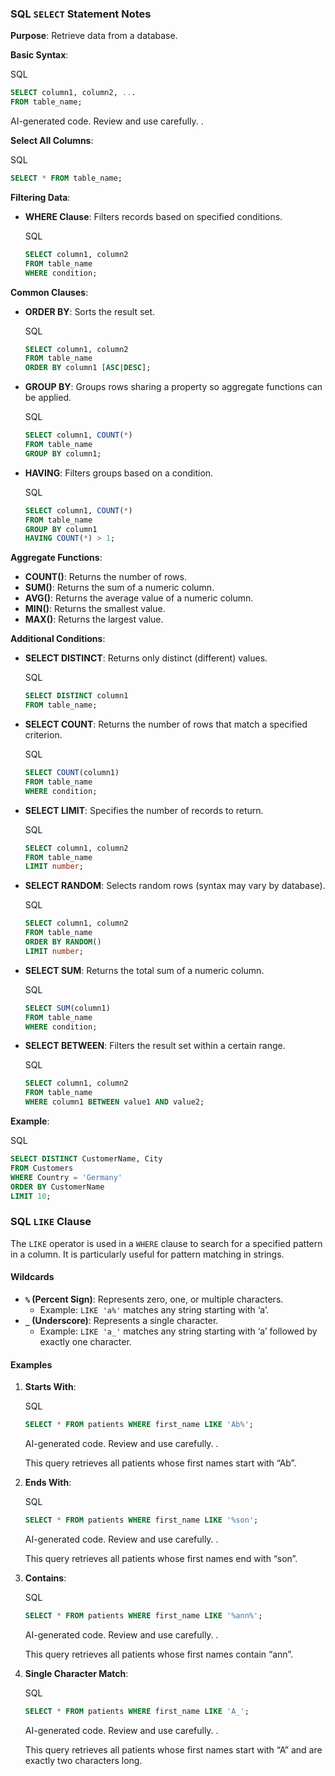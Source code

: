 
### SQL `SELECT` Statement Notes

**Purpose**: Retrieve data from a database.

**Basic Syntax**:

SQL

```sql
SELECT column1, column2, ...
FROM table_name;
```

AI-generated code. Review and use carefully. .

**Select All Columns**:

SQL

```sql
SELECT * FROM table_name;
```


**Filtering Data**:

- **WHERE Clause**: Filters records based on specified conditions.
    
    SQL
    
    ```sql
    SELECT column1, column2
    FROM table_name
    WHERE condition;
    ```
    
    

**Common Clauses**:

- **ORDER BY**: Sorts the result set.
    
    SQL
    
    ```sql
    SELECT column1, column2
    FROM table_name
    ORDER BY column1 [ASC|DESC];
    ```
    
    
- **GROUP BY**: Groups rows sharing a property so aggregate functions can be applied.
    
    SQL
    
    ```sql
    SELECT column1, COUNT(*)
    FROM table_name
    GROUP BY column1;
    ```
    
    
- **HAVING**: Filters groups based on a condition.
    
    SQL
    
    ```sql
    SELECT column1, COUNT(*)
    FROM table_name
    GROUP BY column1
    HAVING COUNT(*) > 1;
    ```
    
    

**Aggregate Functions**:

- **COUNT()**: Returns the number of rows.
- **SUM()**: Returns the sum of a numeric column.
- **AVG()**: Returns the average value of a numeric column.
- **MIN()**: Returns the smallest value.
- **MAX()**: Returns the largest value.

**Additional Conditions**:

- **SELECT DISTINCT**: Returns only distinct (different) values.
    
    SQL
    
    ```sql
    SELECT DISTINCT column1
    FROM table_name;
    ```
    
    
- **SELECT COUNT**: Returns the number of rows that match a specified criterion.
    
    SQL
    
    ```sql
    SELECT COUNT(column1)
    FROM table_name
    WHERE condition;
    ```
    
    
- **SELECT LIMIT**: Specifies the number of records to return.
    
    SQL
    
    ```sql
    SELECT column1, column2
    FROM table_name
    LIMIT number;
    ```
    
    
- **SELECT RANDOM**: Selects random rows (syntax may vary by database).
    
    SQL
    
    ```sql
    SELECT column1, column2
    FROM table_name
    ORDER BY RANDOM()
    LIMIT number;
    ```
    
    
- **SELECT SUM**: Returns the total sum of a numeric column.
    
    SQL
    
    ```sql
    SELECT SUM(column1)
    FROM table_name
    WHERE condition;
    ```
    
    
- **SELECT BETWEEN**: Filters the result set within a certain range.
    
    SQL
    
    ```sql
    SELECT column1, column2
    FROM table_name
    WHERE column1 BETWEEN value1 AND value2;
    ```
    
    

**Example**:

SQL

```sql
SELECT DISTINCT CustomerName, City
FROM Customers
WHERE Country = 'Germany'
ORDER BY CustomerName
LIMIT 10;
```

### SQL `LIKE` Clause

The `LIKE` operator is used in a `WHERE` clause to search for a specified pattern in a column. It is particularly useful for pattern matching in strings.

#### Wildcards

- **`%` (Percent Sign)**: Represents zero, one, or multiple characters.
    - Example: `LIKE 'a%'` matches any string starting with ‘a’.
- **`_` (Underscore)**: Represents a single character.
    - Example: `LIKE 'a_'` matches any string starting with ‘a’ followed by exactly one character.

#### Examples

1. **Starts With**:
    
    SQL
    
    ```sql
    SELECT * FROM patients WHERE first_name LIKE 'Ab%';
    ```
    
    AI-generated code. Review and use carefully. .
    
    This query retrieves all patients whose first names start with “Ab”.
    
2. **Ends With**:
    
    SQL
    
    ```sql
    SELECT * FROM patients WHERE first_name LIKE '%son';
    ```
    
    AI-generated code. Review and use carefully. .
    
    This query retrieves all patients whose first names end with “son”.
    
3. **Contains**:
    
    SQL
    
    ```sql
    SELECT * FROM patients WHERE first_name LIKE '%ann%';
    ```
    
    AI-generated code. Review and use carefully. .
    
    This query retrieves all patients whose first names contain “ann”.
    
4. **Single Character Match**:
    
    SQL
    
    ```sql
    SELECT * FROM patients WHERE first_name LIKE 'A_';
    ```
    
    AI-generated code. Review and use carefully. .
    
    This query retrieves all patients whose first names start with “A” and are exactly two characters long.